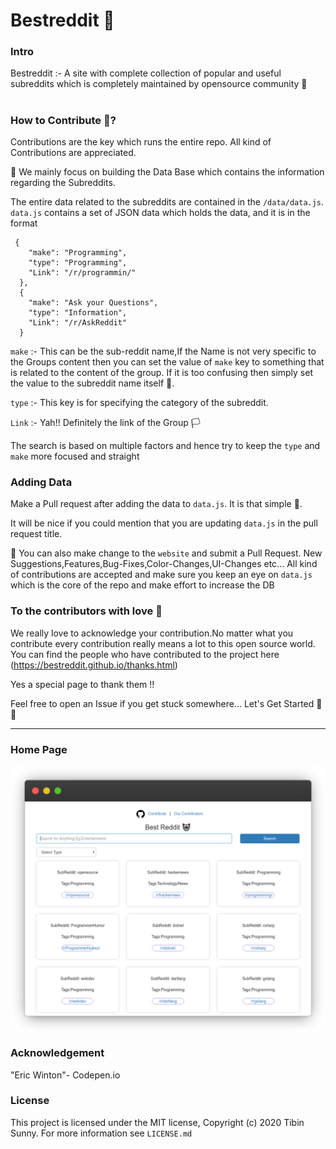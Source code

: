 # Bestreddit 🤖

### Intro
Bestreddit :- A site with complete collection of popular and useful subreddits which is completely maintained by opensource community 🚪

#
### How to Contribute 🤝?
 Contributions are the key which runs the entire repo. All kind of Contributions are appreciated.

📝 We mainly focus on building the Data Base which contains the information regarding the Subreddits.

The entire data related to the subreddits are contained in the `/data/data.js`.
`data.js` contains a set of JSON data which holds the data, and it is in the format
```
 {
    "make": "Programming",
    "type": "Programming",
    "Link": "/r/programmin/"
  },
  {
    "make": "Ask your Questions",
    "type": "Information",
    "Link": "/r/AskReddit"
  }
  ```
  `make` :- This can be the sub-reddit name,If the Name is not very specific to the Groups content then you can set the value of `make` key to something that is related to the content of the group.
 If it is too confusing then simply set the value to the subreddit name itself 🍻.

  `type` :- This key is for specifying the category of the subreddit.

  `Link` :- Yah!! Definitely the link of the Group 🏳

 The search is based on multiple factors and hence try to keep the `type` and `make` more focused and straight

 ### Adding Data
 Make a Pull request after adding the data to `data.js`. It is that simple 🤗.

 It will be nice if you could mention that you are updating `data.js` in the pull request title.

 🎇 You can also make change to the `website` and submit a Pull Request. New Suggestions,Features,Bug-Fixes,Color-Changes,UI-Changes etc... All kind of contributions are accepted
 and make sure you keep an eye on `data.js` which is the core of the repo and make effort to increase the DB

 ### To the contributors with love 💓
 We really love to acknowledge your contribution.No matter what you contribute every contribution really means a lot to this open source world.
 You can find the people who have contributed to the project here (https://bestreddit.github.io/thanks.html)


 Yes a special page to thank them !!

Feel free to open an Issue if you get stuck somewhere...
Let's Get Started 🚗🚗

---

### Home Page
![BestReddit](https://github.com/bestreddit/bestreddit-asset/blob/main/bestreddit.PNG)

### Acknowledgement
"Eric Winton"- Codepen.io

### License
This project is licensed under the MIT license, Copyright (c) 2020 Tibin Sunny. For more information see `LICENSE.md`
